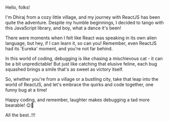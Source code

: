 Hello, folks!

I'm Dhiraj from a cozy little village, and my journey with ReactJS has been quite the adventure. Despite my humble beginnings, I decided to tango with this JavaScript library, and boy, what a dance it's been!

There were moments when I felt like React was speaking in its own alien language, but hey, if I can learn it, so can you! Remember, even ReactJS had its 'Eureka' moment, and you're not far behind.

In this world of coding, debugging is like chasing a mischievous cat - it can be a bit unpredictable! But just like catching that elusive feline, each bug squashed brings a smile that's as sweet as victory itself.

So, whether you're from a village or a bustling city, take that leap into the world of ReactJS, and let's embrace the quirks and code together, one funny bug at a time!

Happy coding, and remember, laughter makes debugging a tad more bearable! 😉🚀

All the best..!!!